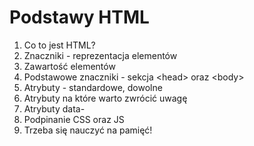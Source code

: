 # Podstawy HTML

1. Co to jest HTML?
2. Znaczniki - reprezentacja elementów
3. Zawartość elementów
4. Podstawowe znaczniki - sekcja &lt;head&gt; oraz &lt;body&gt;
5. Atrybuty - standardowe, dowolne
6. Atrybuty na które warto zwrócić uwagę
7. Atrybuty data-
8. Podpinanie CSS oraz JS
9. Trzeba się nauczyć na pamięć!
